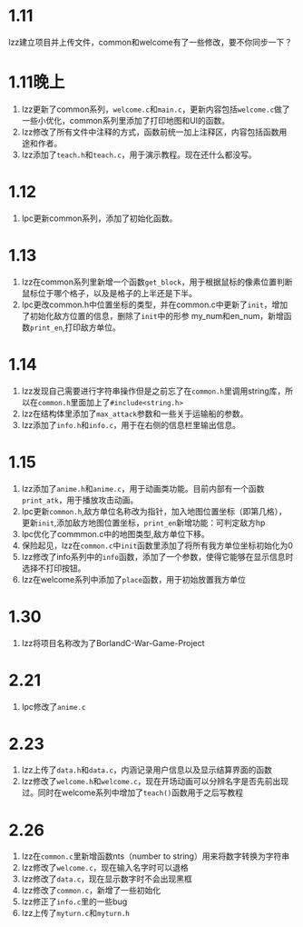# 1.11
lzz建立项目并上传文件，common和welcome有了一些修改，要不你同步一下？
# 1.11晚上
1. lzz更新了common系列，```welcome.c```和```main.c```，更新内容包括```welcome.c```做了一些小优化，common系列里添加了打印地图和UI的函数。
2. lzz修改了所有文件中注释的方式，函数前统一加上注释区，内容包括函数用途和作者。
3. lzz添加了```teach.h```和```teach.c```，用于演示教程。现在还什么都没写。
# 1.12
1. lpc更新common系列，添加了初始化函数。
# 1.13
1. lzz在common系列里新增一个函数```get_block```，用于根据鼠标的像素位置判断鼠标位于哪个格子，以及是格子的上半还是下半。
2. lpc更改common.h中位置坐标的类型，并在common.c中更新了```init```，增加了初始化敌方位置的信息，删除了```init```中的形参 my_num和en_num，新增函数```print_en```,打印敌方单位。
# 1.14
1. lzz发现自己需要进行字符串操作但是之前忘了在```common.h```里调用string库，所以在```common.h```里面加上了```#include<string.h>```
2. lzz在结构体里添加了```max_attack```参数和一些关于运输船的参数。
3. lzz添加了```info.h```和```info.c```，用于在右侧的信息栏里输出信息。
# 1.15
1. lzz添加了```anime.h```和```anime.c```，用于动画类功能。目前内部有一个函数```print_atk```，用于播放攻击动画。
2. lpc更新```common.h```,敌方单位名称改为指针，加入地图位置坐标（即第几格），更新```init```,添加敌方地图位置坐标，```print_en```新增功能：可判定敌方hp
3. lpc优化了commmon.c中的地图类型,敌方单位下移。
4. 保险起见，lzz在```common.c```中```init```函数里添加了将所有我方单位坐标初始化为0
5. lzz修改了info系列中的```info```函数，添加了一个参数，使得它能够在显示信息时选择不打印按钮。
6. lzz在welcome系列中添加了```place```函数，用于初始放置我方单位
# 1.30
1. lzz将项目名称改为了BorlandC-War-Game-Project
# 2.21
1. lpc修改了```anime.c```
# 2.23
1. lzz上传了```data.h```和```data.c```，内涵记录用户信息以及显示结算界面的函数
2. lzz修改了```welcome.h```和```welcome.c```，现在开场动画可以分辨名字是否先前出现过。同时在welcome系列中增加了```teach()```函数用于之后写教程
# 2.26
1. lzz在```common.c```里新增函数nts（number to string）用来将数字转换为字符串
2. lzz修改了```welcome.c```，现在输入名字时可以退格
3. lzz修改了```data.c```，现在显示数字时不会出现黑框
4. lzz修改了```common.c```，新增了一些初始化
5. lzz修正了```info.c```里的一些bug
6. lzz上传了```myturn.c```和```myturn.h```
